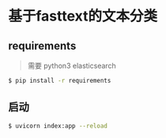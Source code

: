# 基于fasttext的文本分类

## requirements
> 需要 python3 elasticsearch
``` bash
$ pip install -r requirements
```

## 启动

```bash
$ uvicorn index:app --reload
```